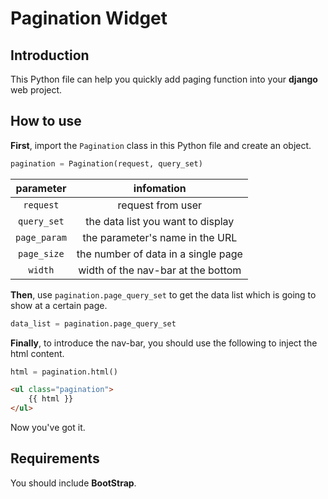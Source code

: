 # Pagination Widget

## Introduction

This Python file can help you quickly add paging function into your **django** web project.

## How to use

**First**, import the `Pagination` class in this Python file and create an object. 
```python
pagination = Pagination(request, query_set)
```
|parameter|infomation|
|:-:|:-:|
|`request`|request from user|
|`query_set`|the data list you want to display|
|`page_param`|the parameter's name in the URL|
|`page_size`|the number of data in a single page|
|`width`|width of the nav-bar at the bottom|

**Then**, use `pagination.page_query_set` to get the data list which is going to show at a certain page.
```python
data_list = pagination.page_query_set
```

**Finally**, to introduce the nav-bar, you should use the following to inject the html content.
```python
html = pagination.html()
```
```html
<ul class="pagination">
    {{ html }}
</ul>
```

Now you've got it.

## Requirements

You should include **BootStrap**.
